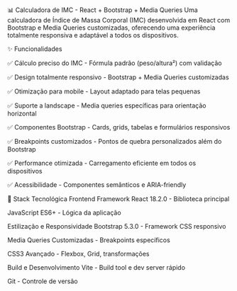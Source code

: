 📊 Calculadora de IMC - React + Bootstrap + Media Queries
Uma calculadora de Índice de Massa Corporal (IMC) desenvolvida em React com Bootstrap e Media Queries customizadas, oferecendo uma experiência totalmente responsiva e adaptável a todos os dispositivos.

✨ Funcionalidades

✅ Cálculo preciso do IMC - Fórmula padrão (peso/altura²) com validação

✅ Design totalmente responsivo - Bootstrap + Media Queries customizadas

✅ Otimização para mobile - Layout adaptado para telas pequenas

✅ Suporte a landscape - Media queries específicas para orientação horizontal

✅ Componentes Bootstrap - Cards, grids, tabelas e formulários responsivos

✅ Breakpoints customizados - Pontos de quebra personalizados além do Bootstrap

✅ Performance otimizada - Carregamento eficiente em todos os dispositivos

✅ Acessibilidade - Componentes semânticos e ARIA-friendly

🚀 Stack Tecnológica
Frontend Framework
React 18.2.0 - Biblioteca principal

JavaScript ES6+ - Lógica da aplicação

Estilização e Responsividade
Bootstrap 5.3.0 - Framework CSS responsivo

Media Queries Customizadas - Breakpoints específicos

CSS3 Avançado - Flexbox, Grid, transformações

Build e Desenvolvimento
Vite - Build tool e dev server rápido

Git - Controle de versão
